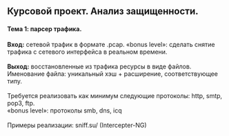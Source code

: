 <h2>Курсовой проект. Анализ защищенности. </h2>

<h4>Тема 1: парсер трафика.</h4>

<b>Вход:</b> сетевой трафик в формате .pcap. «bonus level»: сделать снятие трафика с сетевого интерфейса в реальном времени. 
<br><br>
<b>Выход:</b> восстановленные из трафика ресурсы в виде файлов. Именование файла: уникальный хэш + расширение, соответствующее типу.
<br><br>
Требуется реализовать как минимум следующие протоколы: http, smtp, pop3, ftp.
<br>
«bonus level»: протоколы smb, dns, icq
<br><br>
Примеры реализации:
  sniff.su/ (Intercepter-NG)
